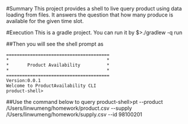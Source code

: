 #Summary
This project provides a shell to live query product using data loading from files. It answers the question that how many produce is available for the given time slot.

#Execution
This is a gradle project. You can run it by
$>./gradlew -q run

##Then you will see the shell prompt as

    =======================================
    *                                     *
    *       Product Availability          *
    *                                     *
    =======================================
    Version:0.0.1
    Welcome to ProductAvailability CLI
    product-shell>

##Use the command below to query
    product-shell>pt --product /Users/linwumeng/homework/product.csv --supply /Users/linwumeng/homework/supply.csv --id 98100201
